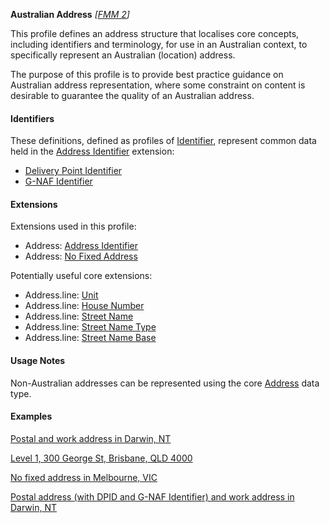 **Australian Address** *[[FMM 2](guidance.html)]*

This profile defines an address structure that localises core concepts, including identifiers and terminology, for use in an Australian context, to specifically represent an Australian (location) address.

The purpose of this profile is to provide best practice guidance on Australian address representation, where some constraint on content is desirable to guarantee the quality of an Australian address.

#### Identifiers
These definitions, defined as profiles of [Identifier](http://hl7.org/fhir/R4/datatypes.html#Identifier), represent common data held in the [Address Identifier](StructureDefinition-address-identifier.html) extension:
* [Delivery Point Identifier](StructureDefinition-au-deliverypointidentifier.html)
* [G-NAF Identifier](StructureDefinition-au-gnafidentifier.html)

#### Extensions
Extensions used in this profile:

* Address: [Address Identifier](StructureDefinition-address-identifier.html)
* Address: [No Fixed Address](StructureDefinition-no-fixed-address.html)

Potentially useful core extensions:

* Address.line: [Unit](http://hl7.org/fhir/R4/extension-iso21090-adxp-unitid.html)
* Address.line: [House Number](http://hl7.org/fhir/R4/extension-iso21090-adxp-housenumber.html)
* Address.line: [Street Name](http://hl7.org/fhir/R4/extension-iso21090-adxp-streetname.html)
* Address.line: [Street Name Type](http://hl7.org/fhir/R4/extension-iso21090-adxp-streetnametype.html)
* Address.line: [Street Name Base](http://hl7.org/fhir/R4/extension-iso21090-adxp-streetnamebase.html)

#### Usage Notes
Non-Australian addresses can be represented using the core [Address](http://hl7.org/fhir/R4/datatypes.html#Address) data type.

#### Examples

[Postal and work address in Darwin, NT](Patient-address-example0.html)

[Level 1, 300 George St, Brisbane, QLD 4000](Patient-address-example1.html)

[No fixed address in Melbourne, VIC](Patient-address-example2.html)

[Postal address (with DPID and G-NAF Identifier) and work address in Darwin, NT](Patient-address-example3.html)
